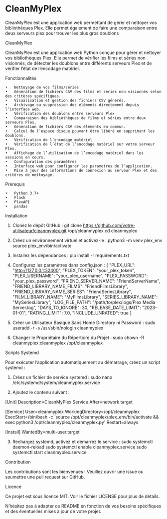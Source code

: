 # CleanMyPlex
CleanMyPlex est une application web permettant de gérer et nettoyer vos bibliothèques Plex. Elle permet également de faire une comparaison entre deux serveurs plex pour trouver les plus gros doublons

  CleanMyPlex

CleanMyPlex est une application web Python conçue pour gérer et nettoyer vos bibliothèques Plex. Elle permet de vérifier les films et séries non visionnés, de détecter les doublons entre différents serveurs Plex et de vérifier l’état de l’encodage matériel.

Fonctionnalités

	•	Nettoyage de vos films/séries
	•	Génération de fichiers CSV des films et séries non visionnés selon des critères spécifiques.
	•	Visualisation et gestion des fichiers CSV générés.
	•	Archivage ou suppression des éléments directement depuis l’interface web.
	•	Vérification des doublons entre serveurs Plex
	•	Comparaison des bibliothèques de films et séries entre deux serveurs Plex.
	•	Génération de fichiers CSV des éléments en commun.
	•	Calcul de l’espace disque pouvant être libéré en supprimant les doublons.
	•	Vérification de l’encodage matériel
	•	Vérification de l’état de l’encodage matériel sur votre serveur Plex.
	•	Affichage de l’utilisation de l’encodage matériel dans les sessions en cours.
	•	Configuration des paramètres
	•	Interface web pour configurer les paramètres de l’application.
	•	Mise à jour des informations de connexion au serveur Plex et des critères de nettoyage.

Prérequis

	•	Python 3.7+
	•	Flask
	•	PlexAPI
	•	pandas

Installation

1.	Clonez le dépôt GitHub :
   git clone https://github.com/votre-utilisateur/cleanmyplex.git /opt/cleanmyplex
   cd cleanmyplex

2.	Créez un environnement virtuel et activez-le :
   python3 -m venv plex_env
   source plex_env/bin/activate

3.	Installez les dépendances :
   pip install -r requirements.txt

4.	Configurez les paramètres dans config.json :
   {
    "PLEX_URL": "http://127.0.0.1:32400",
    "PLEX_TOKEN": "your_plex_token",
    "PLEX_USERNAME": "your_plex_username",
    "PLEX_PASSWORD": "your_plex_password",
    "FRIEND_SERVER_NAME": "FriendServerName",
    "FRIEND_LIBRARY_NAME_FILMS": "FriendFilmsLibrary",
    "FRIEND_LIBRARY_NAME_SERIES": "FriendSeriesLibrary",
    "FILM_LIBRARY_NAME": "MyFilmsLibrary",
    "SERIES_LIBRARY_NAME": "MySeriesLibrary",
    "LOG_FILE_PATH": "/path/to/plex/logs/Plex Media Server.log",
    "DAYS_TO_IGNORE": 30,
    "RELEASE_DATE_LIMIT": "2023-01-01",
    "RATING_LIMIT": 7.0,
    "INCLUDE_UNRATED": true
   }

5.	Créer un Utilisateur Basique Sans Home Directory ni Password :
   sudo useradd -r -s /usr/sbin/nologin cleanmyplex

6.	Changer le Propriétaire du Répertoire du Projet :
   sudo chown -R cleanmyplex:cleanmyplex /opt/cleanmyplex



Scripts Systemd

Pour exécuter l’application automatiquement au démarrage, créez un script systemd :

1.	Créez un fichier de service systemd :
   sudo nano /etc/systemd/system/cleanmyplex.service

2.	Ajoutez le contenu suivant :

[Unit]
Description=CleanMyPlex Service
After=network.target

[Service]
User=cleanmyplex
WorkingDirectory=/opt/cleanmyplex
ExecStart=/bin/bash -c 'source /opt/cleanmyplex/plex_env/bin/activate && exec python3 /opt/cleanmyplex/cleanmyplex.py'
Restart=always

[Install]
WantedBy=multi-user.target


3.	Rechargez systemd, activez et démarrez le service :
   sudo systemctl daemon-reload
   sudo systemctl enable cleanmyplex.service
   sudo systemctl start cleanmyplex.service


   Contribution

Les contributions sont les bienvenues ! Veuillez ouvrir une issue ou soumettre une pull request sur GitHub.

Licence

Ce projet est sous licence MIT. Voir le fichier LICENSE pour plus de détails.

N’hésitez pas à adapter ce README en fonction de vos besoins spécifiques et des éventuelles mises à jour de votre projet.
